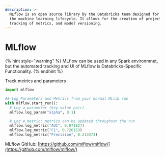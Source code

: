 ```yaml
---
description: >-
  MLflow is an open source library by the Databricks team designed for managing
  the machine learning lifecycle. It allows for the creation of projects,
  tracking of metrics, and model versioning.
---
```


# MLflow

{% hint style="warning" %}
MLflow can be used in any Spark environmnet, but the automated tracking and UI of MLflow is Databricks-Specific Functionality.
{% endhint %}

Track metrics and parameters

```python
import mlflow

## Log Parameters and Metrics from your normal MLlib run
with mlflow.start_run():
  # Log a parameter (key-value pair)
  mlflow.log_param("alpha", 0.1)

  # Log a metric; metrics can be updated throughout the run
  mlflow.log_metric("AUC", 0.871827)
  mlflow.log_metric("F1", 0.726153)
  mlflow.log_metric("Precision", 0.213873)
```

MLflow GitHub: [https://github.com/mlflow/mlflow/](https://github.com/mlflow/mlflow/)

